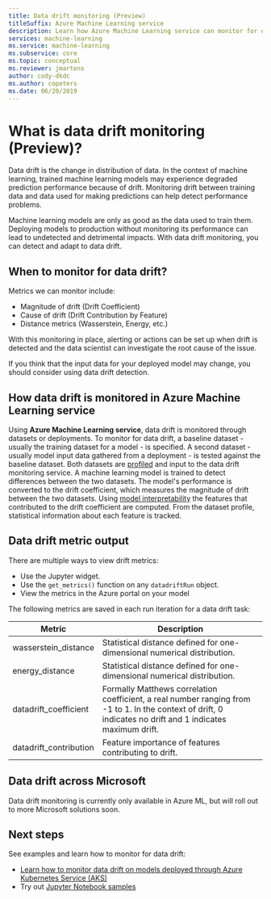 ```yaml
---
title: Data drift monitoring (Preview)
titleSuffix: Azure Machine Learning service
description: Learn how Azure Machine Learning service can monitor for data drift.
services: machine-learning
ms.service: machine-learning
ms.subservice: core
ms.topic: conceptual
ms.reviewer: jmartens
author: cody-dkdc
ms.author: copeters
ms.date: 06/20/2019
---
```


# What is data drift monitoring (Preview)?

Data drift is the change in distribution of data. In the context of machine learning, trained machine learning models may experience degraded prediction performance because of drift. Monitoring drift between training data and data used for making predictions can help detect performance problems.

Machine learning models are only as good as the data used to train them. Deploying models to production without monitoring its performance can lead to undetected and detrimental impacts. With data drift monitoring, you can detect and adapt to data drift. 

## When to monitor for data drift?

Metrics we can monitor include:

+ Magnitude of drift (Drift Coefficient)
+ Cause of drift (Drift Contribution by Feature)
+ Distance metrics (Wasserstein, Energy, etc.)

With this monitoring in place, alerting or actions can be set up when drift is detected and the data scientist can investigate the root cause of the issue. 

If you think that the input data for your deployed model may change, you should consider using data drift detection.

## How data drift is monitored in Azure Machine Learning service

Using **Azure Machine Learning service**, data drift is monitored through datasets or deployments. To monitor for data drift, a baseline dataset - usually the training dataset for a model - is specified. A second dataset - usually model input data gathered from a deployment - is tested against the baseline dataset. Both datasets are [profiled](how-to-create-dataset-snapshots.md) and input to the data drift monitoring service. A machine learning model is trained to detect differences between the two datasets. The model's performance is converted to the drift coefficient, which measures the magnitude of drift between the two datasets. Using [model interpretability](machine-learning-interpretability-explainability.md) the features that contributed to the drift coefficient are computed. From the dataset profile, statistical information about each feature is tracked. 

## Data drift metric output

There are multiple ways to view drift metrics:

* Use the Jupyter widget.
* Use the `get_metrics()` function on any `datadriftRun` object.
* View the metrics in the Azure portal on your model

The following metrics are saved in each run iteration for a data drift task:

|Metric|Description|
--|--|
wasserstein_distance|Statistical distance defined for one-dimensional numerical distribution.|
energy_distance|Statistical distance defined for one-dimensional numerical distribution.|
datadrift_coefficient|Formally Matthews correlation coefficient, a real number ranging from -1 to 1. In the context of drift, 0 indicates no drift and 1 indicates maximum drift.|
datadrift_contribution|Feature importance of features contributing to drift.|


## Data drift across Microsoft

Data drift monitoring is currently only available in Azure ML, but will roll out to more Microsoft solutions soon.

## Next steps

See examples and learn how to monitor for data drift:

+ [Learn how to monitor data drift on models deployed through Azure Kubernetes Service (AKS)](how-to-monitor-data-drift.md)
+ Try out [Jupyter Notebook samples](https://github.com/Azure/MachineLearningNotebooks/tree/master/how-to-use-azureml/data-drift/)